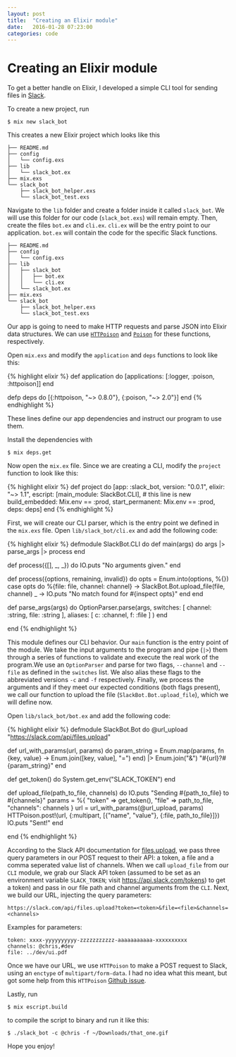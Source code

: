 ```yaml
---
layout: post
title:  "Creating an Elixir module"
date:   2016-01-28 07:23:00
categories: code
---
```



Creating an Elixir module
=========================

To get a better handle on Elixir, I developed a simple CLI tool for sending files in [Slack](https://slack.com/).

To create a new project, run

    $ mix new slack_bot

This creates a new Elixir project which looks like this

    ├── README.md
    ├── config
    │   └── config.exs
    ├── lib
    │   └── slack_bot.ex
    ├── mix.exs
    └── slack_bot
        ├── slack_bot_helper.exs
        └── slack_bot_test.exs

Navigate to the `lib` folder and create a folder inside it called `slack_bot`. We will use this folder for our code (`slack_bot.exs`) will remain empty. Then, create the files `bot.ex` and `cli.ex`. `cli.ex` will be the entry point to our application. `bot.ex` will contain the code for the specific Slack functions.

    ├── README.md
    ├── config
    │   └── config.exs
    ├── lib
    │   ├── slack_bot
    │   │   ├── bot.ex
    │   │   └── cli.ex
    │   └── slack_bot.ex
    ├── mix.exs
    └── slack_bot
        ├── slack_bot_helper.exs
        └── slack_bot_test.exs

Our app is going to need to make HTTP requests and parse JSON into Elixir data structures. We can use [`HTTPoison`](https://github.com/edgurgel/httpoison) and [`Poison`](https://github.com/devinus/poison) for these functions, respectively.

Open `mix.exs` and modify the `application` and `deps` functions to look like this:

{% highlight elixir %}
def application do
  [applications: [:logger, :poison, :httpoison]]
end

defp deps do
  [{:httpoison, "~> 0.8.0"}, {:poison, "~> 2.0"}]
end
{% endhighlight %}

These lines define our app dependencies and instruct our program to use them.

Install the dependencies with

    $ mix deps.get

Now open the `mix.ex` file. Since we are creating a CLI, modify the `project` function to look like this:

{% highlight elixir %}
def project do
  [app: :slack_bot,
   version: "0.0.1",
   elixir: "~> 1.1",
   escript: [main_module: SlackBot.CLI], # this line is new
   build_embedded: Mix.env == :prod,
   start_permanent: Mix.env == :prod,
   deps: deps]
end
{% endhighlight %}

First, we will create our CLI parser, which is the entry point we defined in the `mix.exs` file. Open `lib/slack_bot/cli.ex` and add the following code:

{% highlight elixir %}
defmodule SlackBot.CLI do
  def main(args) do
    args |> parse_args |> process
  end

  def process({[], _, _}) do
    IO.puts "No arguments given."
  end

  def process({options, remaining, invalid}) do
    opts = Enum.into(options, %{})
    case opts do
      %{file: file, channel: channel} ->
        SlackBot.Bot.upload_file(file, channel)
      _ ->
        IO.puts "No match found for #{inspect opts}"
    end
  end

  def parse_args(args) do
    OptionParser.parse(args,
      switches: [
        channel: :string,
        file: :string
      ],
      aliases: [
        c: :channel,
        f: :file
      ]
    )
  end

end
{% endhighlight %}

This module defines our CLI behavior. Our `main` function is the entry point of the module. We take the input arguments to the program and pipe (`|>`) them through a series of functions to validate and execute the real work of the program.We use an `OptionParser` and parse for two flags, `--channel` and `--file` as defined in the `switches` list. We also alias these flags to the abbreviated versions `-c` and `-f` respectively. Finally, we process the arguments and if they meet our expected conditions (both flags present), we call our function to upload the file (`SlackBot.Bot.upload_file`), which we will define now.

Open `lib/slack_bot/bot.ex` and add the following code:

{% highlight elixir %}
defmodule SlackBot.Bot do
  @url_upload "https://slack.com/api/files.upload"

  def url_with_params(url, params) do
    param_string = Enum.map(params, fn {key, value} -> Enum.join([key, value], "=") end)
    |> Enum.join("&")
    "#{url}?#{param_string}"
  end

  def get_token() do
    System.get_env("SLACK_TOKEN")
  end

  def upload_file(path_to_file, channels) do
    IO.puts "Sending #{path_to_file} to #{channels}"
    params = %{
      "token" => get_token(),
      "file" => path_to_file,
      "channels": channels
    }
    url = url_with_params(@url_upload, params)
    HTTPoison.post!(url, {:multipart, [{"name", "value"}, {:file, path_to_file}]})
    IO.puts "Sent!"
  end

end
{% endhighlight %}

According to the Slack API documentation for [files.upload](https://api.slack.com/methods/files.upload), we pass three query parameters in our POST request to their API: a token, a file and a comma seperated value list of channels. When we call `upload_file` from our `CLI` module, we grab our Slack API token (assumed to be set as an environment variable `SLACK_TOKEN`; visit https://api.slack.com/tokens) to get a token) and pass in our file path and channel arguments from the `CLI`. Next, we build our URL, injecting the query parameters:

    https://slack.com/api/files.upload?token=<token>&file=<file>&channels=<channels>

Examples for parameters:
  
    token: xxxx-yyyyyyyyyy-zzzzzzzzzzz-aaaaaaaaaaa-xxxxxxxxxx
    channels: @chris,#dev
    file: ../dev/ui.pdf

Once we have our URL, we use `HTTPoison` to make a POST request to Slack, using an `enctype` of `multipart/form-data`. I had no idea what this meant, but got some help from this `HTTPoison` [Github issue](https://github.com/edgurgel/httpoison/issues/47).

Lastly, run

    $ mix escript.build

to compile the script to binary and run it like this:

    $ ./slack_bot -c @chris -f ~/Downloads/that_one.gif

Hope you enjoy!


